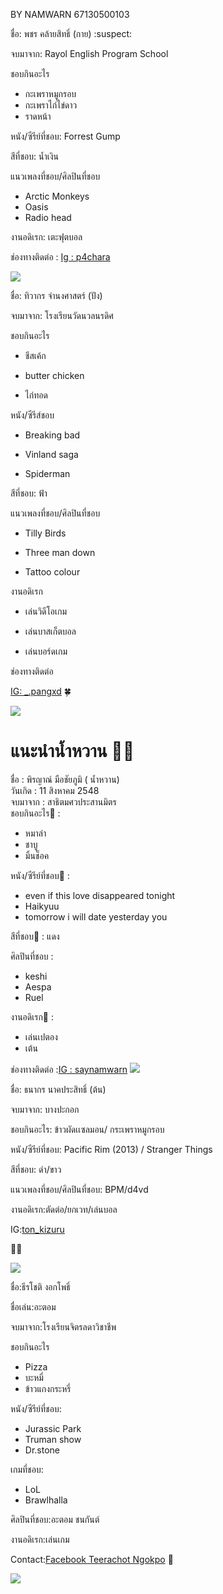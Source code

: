 BY NAMWARN 67130500103

ชื่อ: พชร คล้ายสิทธิ์ (กาย) :suspect:

จบมาจาก: Rayol English Program School

ชอบกินอะไร
* กะเพราหมูกรอบ
* กะเพราไก่ไข่ดาว
* ราดหน้า

หนัง/ซีรีย์ที่ชอบ: Forrest Gump

สีที่ชอบ: น้ำเงิน

แนวเพลงที่ชอบ/ศิลปินที่ชอบ
* Arctic Monkeys
* Oasis
* Radio head
  
งานอดิเรก: เตะฟุตบอล

ช่องทางติดต่อ : [Ig : p4chara](https://www.instagram.com/p4chara?igsh=MXZoZDAwY2lubXR2cg==)

<img src="../Namwarn/Image/IMG_0406.jpeg">

ชื่อ: ทิวากร จำนงศาสตร์ (ปัง)

จบมาจาก: โรงเรียนวัดนวลนรดิศ

ชอบกินอะไร

* ชีสเค้ก
  
* butter chicken
  
* ไก่ทอด

หนัง/ซีรีส์ชอบ

* Breaking bad
  
* Vinland saga
  
* Spiderman

สีที่ชอบ: ฟ้า

แนวเพลงที่ชอบ/ศิลปินที่ชอบ

* Tilly Birds
  
* Three man down
  
* Tattoo colour

งานอดิเรก

* เล่นวิดีโอเกม
  
* เล่นบาสเก็ตบอล
  
* เล่นบอร์ดเกม
  
ช่องทางติดต่อ

[IG: _.pangxd](https://www.instagram.com/_.pangxd/) 🍀

<img src="../Atom/Image/pang.jpg"> 

# แนะนำน้ำหวาน 😵‍💫

ชื่อ  : พิรญาณ์ มือชัยภูมิ ( น้ำหวาน) <br>
วันเกิด : 11 สิงหาคม 2548 <br>
จบมาจาก : สาธิตมศวประสานมิตร <br>
ชอบกินอะไร🍨 : 
* หมาล่า
* ชาบู
* มิ้นช็อค
  
หนัง/ซีรีย์ที่ชอบ🎥 : 
* even if this love disappeared tonight
* Haikyuu
* tomorrow i will date yesterday you
  
สีที่ชอบ🔴 : แดง

ศิลปินที่ชอบ : 
* keshi
* Aespa
* Ruel
   
งานอดิเรก💃 : 
* เล่นเปตอง
* เต้น
  
ช่องทางติดต่อ :[IG : saynamwarn](https://www.instagram.com/saynamwarn?igsh=MWkyMTY1Y2RndXBlZw==)
<img src="../Guy/Image/Namwarn.jpg"> 

ชื่อ: ธนากร นาคประสิทธิ์ (ต้น)

จบมาจาก: บางปะกอก

ชอบกินอะไร: ข้าวผัดเเซลมอน/ กระเพราหมูกรอบ

หนัง/ซีรีย์ที่ชอบ: Pacific Rim (2013) / Stranger Things

สีที่ชอบ: ดำ/ขาว

แนวเพลงที่ชอบ/ศิลปินที่ชอบ: BPM/d4vd

งานอดิเรก:ตัดต่อ/ยกเวท/เล่นบอล

IG:[ton_kizuru](https://www.instagram.com/ton_kizuru/)

🙇‍♂️

<img src="../Ice/Image/LINE_ALBUM_รูป_240821_1.jpg">

ชื่อ:ธีรโชติ งอกโพธิ์ 

ชื่อเล่น:อะตอม

จบมาจาก:โรงเรียนจิตรลดาวิชาชีพ

ชอบกินอะไร
* Pizza
* บะหมี่
* ข้าวแกงกระหรี่
  
หนัง/ซีรีย์ที่ชอบ:
* Jurassic Park 
* Truman show
* Dr.stone
  
เกมที่ชอบ:
* LoL
* Brawlhalla
  
ศิลปินที่ชอบ:อะตอม ชนกันต์

งานอดิเรก:เล่นเกม

Contact:[Facebook Teerachot Ngokpo](https://www.facebook.com/share/kdEDEFCEaxGEn9TB/?mibextid=qi2Omg) 🥇

<img src="../Pang/Image/Atom.jpg">



